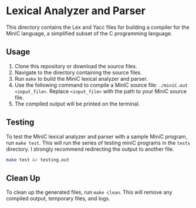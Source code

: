 # Lexical Analyzer and Parser

This directory contains the Lex and Yacc files for building a compiler for the MiniC language, a simplified subset of the C programming language. 

## Usage

1. Clone this repository or download the source files.
2. Navigate to the directory containing the source files.
3. Run `make` to build the MiniC lexical analyzer and parser.
4. Use the following command to compile a MiniC source file: `./miniC.out <input_file>`. Replace `<input_file>` with the path to your MiniC source file.
5. The compiled output will be printed on the terminal.

## Testing

To test the MiniC lexical analyzer and parser with a sample MiniC program, run `make test`. This will run the series of testing miniC programs in the `tests` directory. I strongly recommend redirecting the output to another file.
```bash
make test &> testing.out
```

## Clean Up

To clean up the generated files, run `make clean`. This will remove any compiled output, temporary files, and logs.